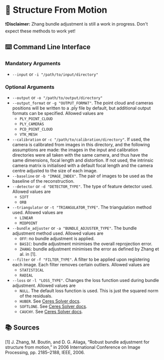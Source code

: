 # :japanese_castle: Structure From Motion

❗**Disclaimer:** Zhang bundle adjustment is still a work in progress. Don't expect these methods to work yet!

## :keyboard: Command Line Interface
### Mandatory Arguments
* `--input` or `-i "/path/to/input/directory"`

### Optional Arguments
* `--output` or `-o "/path/to/output/directory"`
* `--output_format` or `-g "OUTPUT_FORMAT"`. The point cloud and cameras positions will be written to a .ply file by default, but additional output formats can be specified. Allowed values are 
  * `PLY_POINT_CLOUD`
  * `PLY_CAMERAS`
  * `PCD_POINT_CLOUD`
  * `VTK_MESH`
* `--calibration` or `-c "/path/to/calibration/directory"`. If used, the camera is calibrated from images in this directory, and the following assumptions are made: the images in the input and calibration directories were all taken with the same camera, and thus have the same dimensions, focal length and distortion. If not used, the intrinsic camera matrix is initialised with a default focal length and the camera centre adjusted to the size of each image.
* `--baseline` or `-b "IMAGE_INDEX"`. The pair of images to be used as the baseline of the reconstruction.
* `--detector` or `-d "DETECTOR_TYPE"`. The type of feature detector used. Allowed values are
  * `SIFT`
  * `ORB`
* `--triangulator` or `-t "TRIANGULATOR_TYPE"`. The triangulation method used. Allowed values are
  * `LINEAR`
  * `MIDPOINT`
* `--bundle_adjuster` or `-a "BUNDLE_ADJUSTER_TYPE"`. The bundle adjustment method used. Allowed values are
    * `OFF`: no bundle adjustment is applied.
    * `BASIC`: bundle adjustment minimises the overall reprojection error.
    * `ZHANG`: bundle adjustment minimises the error as defined by Zhang et al. in [1].
* `--filter` or `-f "FILTER_TYPE"`. A filter to be applied upon registering each image. Each filter removes certain outliers. Allowed values are
  * `STATISTICAL`
  * `RADIAL`
* `--loss` or `-l "LOSS_TYPE"`. Changes the loss function used during bundle adjustment. Allowed values are
  * `NULL`. The default loss function is used. This is just the squared norm of the residuals.
  * `HUBER`. See [Ceres Solver docs](http://ceres-solver.org/nnls_modeling.html#_CPPv4N5ceres9HuberLossE).
  * `SOFTLONE`. See [Ceres Solver docs](http://ceres-solver.org/nnls_modeling.html#_CPPv4N5ceres12SoftLOneLossE).
  * `CAUCHY`. See [Ceres Solver docs](http://ceres-solver.org/nnls_modeling.html#_CPPv4N5ceres10CauchyLossE).

## :books: Sources
[1] J. Zhang, M. Boutin, and D. G. Aliaga, “Robust bundle adjustment for structure from motion,” in 2006 International Conference on Image Processing, pp. 2185–2188, IEEE, 2006.
